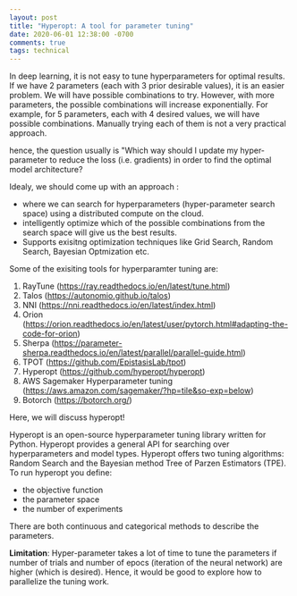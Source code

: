 ```yaml
---
layout: post
title: "Hyperopt: A tool for parameter tuning"
date: 2020-06-01 12:38:00 -0700
comments: true
tags: technical
---
```


In deep learning, it is not easy to tune hyperparameters for optimal results. If we have 2 parameters (each with 3 prior desirable values), it is an easier problem. We will have possible combinations to try. However, with more parameters, the possible combinations will increase exponentially. For example, for 5 parameters, each with 4 desired values, we will have possible combinations. Manually trying each of them is not a very practical approach.

hence, the question usually is "Which way should I update my hyper-parameter to reduce the loss (i.e. gradients) in order to find the optimal model architecture?

Idealy, we should come up with an approach : 

* where we can search for hyperparameters (hyper-parameter search space) using a distributed compute on the cloud.
* intelligently optimize which of the possible combinations from the search space will give us the best results.
* Supports exisitng optimization techniques like Grid Search, Random Search, Bayesian Optmization etc.

Some of the exisiting tools for hyperparamter tuning are:
1. RayTune (https://ray.readthedocs.io/en/latest/tune.html)
2. Talos (https://autonomio.github.io/talos)
3. NNI (https://nni.readthedocs.io/en/latest/index.html)
4. Orion (https://orion.readthedocs.io/en/latest/user/pytorch.html#adapting-the-code-for-orion)
5. Sherpa (https://parameter-sherpa.readthedocs.io/en/latest/parallel/parallel-guide.html)
6. TPOT (https://github.com/EpistasisLab/tpot)
7. Hyperopt (https://github.com/hyperopt/hyperopt)
8. AWS Sagemaker Hyperparameter tuning (https://aws.amazon.com/sagemaker/?hp=tile&so-exp=below)
9. Botorch (https://botorch.org/)

Here, we will discuss hyperopt!

Hyperopt is an open-source hyperparameter tuning library written for Python. Hyperopt provides a general API for searching over hyperparameters and model types. Hyperopt offers two tuning algorithms: Random Search and the Bayesian method Tree of Parzen Estimators (TPE). To run hyperopt you define:
* the objective function
* the parameter space
* the number of experiments 

There are both continuous and categorical methods to describe the parameters.

<!-- <img src="/img/hyperopt.png " width="600" height="800" /> -->

**Limitation**:
Hyper-parameter takes a lot of time to tune the parameters if number of trials and number of epocs (iteration of the neural network) are higher (which is desired). Hence, it would be good to explore how to parallelize the tuning work.

